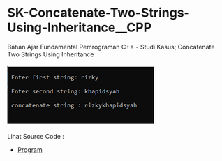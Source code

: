 # SK-Concatenate-Two-Strings-Using-Inheritance__CPP
Bahan Ajar Fundamental Pemrograman C++ - Studi Kasus; Concatenate Two Strings Using Inheritance<br><br>
<img src="https://github.com/RizkyKhapidsyah/SK-Concatenate-Two-Strings-Using-Inheritance__CPP/blob/master/SK-Concatenate-Two-Strings-Using-Inheritance__CPP/result/001.PNG"><br><br>
Lihat Source Code : <br>
- <a href="https://github.com/RizkyKhapidsyah/SK-Concatenate-Two-Strings-Using-Inheritance__CPP/blob/master/SK-Concatenate-Two-Strings-Using-Inheritance__CPP/Source.cpp">Program</a>
